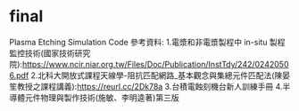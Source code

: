 # final
Plasma Etching Simulation Code
參考資料:
1.電漿和非電漿製程中 in-situ 製程監控技術(國家技術研究院):https://www.ncir.niar.org.tw/Files/Doc/Publication/InstTdy/242/02420506.pdf
2.北科大開放式課程天線學-阻抗匹配網路_基本觀念與集總元件匹配法(陳晏笙教授之課程講義):https://reurl.cc/2Dk78a
3.台積電蝕刻機台新人訓練手冊
4.半導體元件物理與製作技術(施敏、李明逵著)第三版
